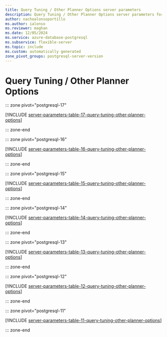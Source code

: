 ```yaml
---
title: Query Tuning / Other Planner Options server parameters
description: Query Tuning / Other Planner Options server parameters for Azure Database for PostgreSQL - Flexible Server.
author: nachoalonsoportillo
ms.author: ialonso
ms.reviewer: maghan
ms.date: 12/05/2024
ms.service: azure-database-postgresql
ms.subservice: flexible-server
ms.topic: include
ms.custom: automatically generated
zone_pivot_groups: postgresql-server-version
---
```

# Query Tuning / Other Planner Options


::: zone pivot="postgresql-17"

[!INCLUDE [server-parameters-table-17-query-tuning-other-planner-options](./includes/server-parameters-table-17-query-tuning-other-planner-options.md)]

::: zone-end


::: zone pivot="postgresql-16"

[!INCLUDE [server-parameters-table-16-query-tuning-other-planner-options](./includes/server-parameters-table-16-query-tuning-other-planner-options.md)]

::: zone-end


::: zone pivot="postgresql-15"

[!INCLUDE [server-parameters-table-15-query-tuning-other-planner-options](./includes/server-parameters-table-15-query-tuning-other-planner-options.md)]

::: zone-end


::: zone pivot="postgresql-14"

[!INCLUDE [server-parameters-table-14-query-tuning-other-planner-options](./includes/server-parameters-table-14-query-tuning-other-planner-options.md)]

::: zone-end


::: zone pivot="postgresql-13"

[!INCLUDE [server-parameters-table-13-query-tuning-other-planner-options](./includes/server-parameters-table-13-query-tuning-other-planner-options.md)]

::: zone-end


::: zone pivot="postgresql-12"

[!INCLUDE [server-parameters-table-12-query-tuning-other-planner-options](./includes/server-parameters-table-12-query-tuning-other-planner-options.md)]

::: zone-end


::: zone pivot="postgresql-11"

[!INCLUDE [server-parameters-table-11-query-tuning-other-planner-options](./includes/server-parameters-table-11-query-tuning-other-planner-options.md)]

::: zone-end


